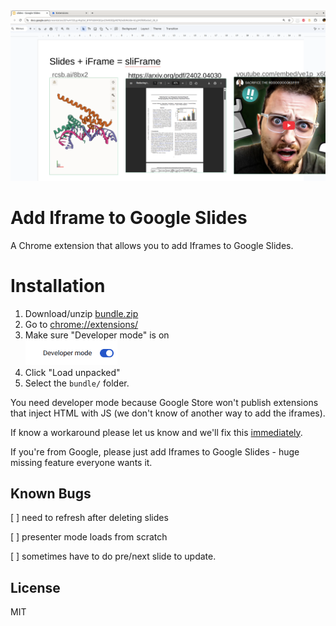 <img src='demo.png'>

# Add Iframe to Google Slides 

A Chrome extension that allows you to add Iframes to Google Slides. 

# Installation 

1. Download/unzip <a href='https://logmd.b-cdn.net/public/bundle.zip' target='_blank'>bundle.zip</a>
2. Go to <a href="chrome://extensions/" target="_blank">chrome://extensions/</a>
3. Make sure "Developer mode" is on <br><img src='devmode.png' height=40/>
4. Click "Load unpacked"
5. Select the `bundle/` folder. 


You need developer mode because Google Store won't publish extensions that inject HTML with JS (we don't know of another way to add the iframes). 

If know a workaround please let us know and we'll fix this <a href='https://calendly.com/alexander-mathiasen/vchat'>immediately</a>. 

If you're from Google, please just add Iframes to Google Slides - huge missing feature everyone wants it. 

## Known Bugs 

[ ] need to refresh after deleting slides 

[ ] presenter mode loads from scratch 

[ ] sometimes have to do pre/next slide  to update. 

## License

MIT
